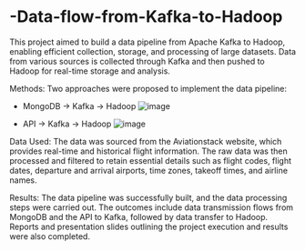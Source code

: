 # -Data-flow-from-Kafka-to-Hadoop
This project aimed to build a data pipeline from Apache Kafka to Hadoop, enabling efficient collection, storage, and processing of large datasets. Data from various sources is collected through Kafka and then pushed to Hadoop for real-time storage and analysis.

Methods: Two approaches were proposed to implement the data pipeline:
- MongoDB -> Kafka -> Hadoop
![image](https://github.com/user-attachments/assets/f60129ea-55f7-4865-9e2b-8a86c8e627cf)

- API -> Kafka -> Hadoop
![image](https://github.com/user-attachments/assets/0ef879ca-7fd9-47d7-b95f-defedb1daa26)


Data Used: The data was sourced from the Aviationstack website, which provides real-time and historical flight information. The raw data was then processed and filtered to retain essential details such as flight codes, flight dates, departure and arrival airports, time zones, takeoff times, and airline names.

Results: The data pipeline was successfully built, and the data processing steps were carried out. The outcomes include data transmission flows from MongoDB and the API to Kafka, followed by data transfer to Hadoop. Reports and presentation slides outlining the project execution and results were also completed.
